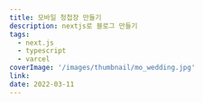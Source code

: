 ```yaml
---
title: 모바일 청첩장 만들기
description: nextjs로 블로그 만들기
tags: 
  - next.js
  - typescript
  - varcel
coverImage: '/images/thumbnail/mo_wedding.jpg'
link:
date: 2022-03-11
---
```


